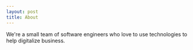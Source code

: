 ```yaml
---
layout: post
title: About
---
```


We're a small team of software engineers who love to use technologies to help digitalize business.
